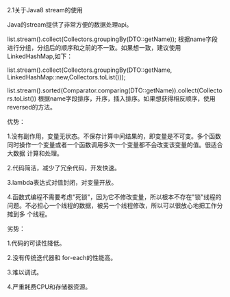 2.1关于Java8 stream的使用

Java的stream提供了非常方便的数据处理api。

list.stream().collect(Collectors.groupingBy(DTO::getName));  根据name字段进行分组，分组后的顺序和之前的不一致。如果想一致，建议使用LinkedHashMap,如下：

list.stream().collect(Collectors.groupingBy(DTO::getName, LinkedHashMap::new,Collectors.toList()));

list.stream().sorted(Comparator.comparing(DTO::getName)).collect(Collectors.toList()) 根据name字段排序，升序，插入排序。如果想获得相反顺序，使用reversed的方法。


优势：

  1.没有副作用，变量无状态。不保存计算中间结果的，即变量是不可变。多个函数同时操作一个变量或者一个函数调用多次一个变量都不会改变该变量的值。很适合大数据   计算和处理。
  
  2.代码简洁，减少了冗余代码，开发快速。
  
  3.lambda表达式对值封闭，对变量开放。			    
  
  4.函数式编程不需要考虑"死锁"，因为它不修改变量，所以根本不存在"锁"线程的问题。不必担心一个线程的数据，被另一个线程修改，所以可以很放心地把工作分摊到多   个线程。		
  
劣势：

  1.代码的可读性降低。
  
  2.没有传统迭代器和 for-each的性能高。
  
  3.难以调试。								       
  
  4.严重耗费CPU和存储器资源。
